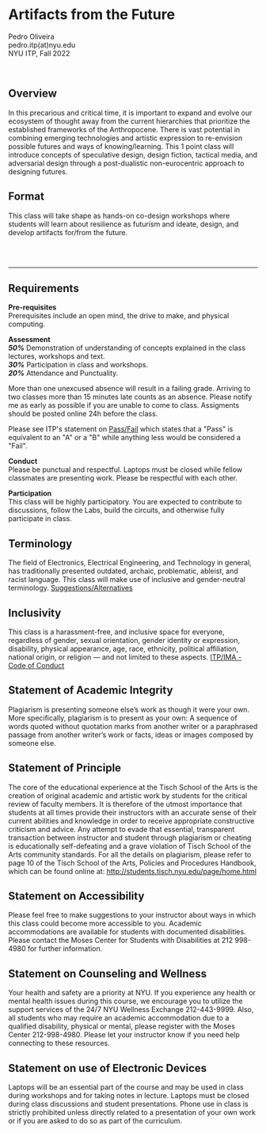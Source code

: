 # Artifacts from the Future


Pedro Oliveira  
pedro.itp(at)nyu.edu  
NYU ITP, Fall 2022  

<br>

## Overview

In this precarious and critical time, it is important to expand and evolve our ecosystem of thought away from the current hierarchies that prioritize the established frameworks of the Anthropocene. There is vast potential in combining emerging technologies and artistic expression to re-envision possible futures and ways of knowing/learning. This 1 point class will introduce concepts of speculative design, design fiction, tactical media, and adversarial design through a post-dualistic non-eurocentric approach to designing futures.



## Format

This class will take shape as hands-on co-design workshops where students will learn about resilience as futurism and ideate, design, and develop artifacts for/from the future.


<br><br>


---

## Requirements

**Pre-requisites**  
 Prerequisites include an open mind, the drive to make, and physical computing.

**Assessment**  
***50%***  Demonstration of understanding of concepts explained in the class lectures, workshops and text.   
***30%***  Participation in class and workshops.   
***20%***  Attendance and Punctuality.   


More than one unexcused absence will result in a failing grade. Arriving to two classes more than 15 minutes late counts as an absence. Please notify me as early as possible if you are unable to come to class.
Assigments should be posted online 24h before the class.

Please see ITP's statement on [Pass/Fail](http://help.itp.nyu.edu/academic-policies/pass-fail) which states that a "Pass" is equivalent to an "A" or a "B" while anything less would be considered a "Fail".


**Conduct**  
Please be punctual and respectful. Laptops must be closed while fellow classmates are presenting work. Please be respectful with each other.

**Participation**  
This class will be highly participatory. You are expected to contribute to discussions, follow the Labs, build the circuits, and otherwise fully participate in class.

## Terminology   
The field of Electronics, Electrical Engineering, and Technology in general, has traditionally presented outdated, archaic, problematic, ableist, and racist language. This class will make use of inclusive and gender-neutral terminology. [Suggestions/Alternatives](Terminology) 

## Inclusivity  
This class is a harassment-free, and inclusive space for everyone, regardless of gender, sexual orientation, gender identity or expression, disability, physical appearance, age, race, ethnicity, political affiliation, national origin, or religion — and not limited to these aspects. [ITP/IMA - Code of Conduct](https://github.com/ITPNYU/ITP-IMA-Code-of-Conduct)


## Statement of Academic Integrity

Plagiarism is presenting someone else’s work as though it were your own. More specifically, plagiarism is to present as your own: A sequence of words quoted without quotation marks from another writer or a paraphrased passage from another writer’s work or facts, ideas or images composed by someone else.

## Statement of Principle

The core of the educational experience at the Tisch School of the Arts is the creation of original academic and artistic work by students for the critical review of faculty members. It is therefore of the utmost importance that students at all times provide their instructors with an accurate sense of their current abilities and knowledge in order to receive appropriate constructive criticism and advice. Any attempt to evade that essential, transparent transaction between instructor and student through plagiarism or cheating is educationally self-defeating and a grave violation of Tisch School of the Arts community standards. For all the details on plagiarism, please refer to page 10 of the Tisch School of the Arts, Policies and Procedures Handbook, which can be found online at: http://students.tisch.nyu.edu/page/home.html

## Statement on Accessibility

Please feel free to make suggestions to your instructor about ways in which this class could become more accessible to you. Academic accommodations are available for students with documented disabilities. Please contact the Moses Center for Students with Disabilities at 212 998-4980 for further information.

## Statement on Counseling and Wellness

Your health and safety are a priority at NYU. If you experience any health or mental health issues during this course, we encourage you to utilize the support services of the 24/7 NYU Wellness Exchange 212-443-9999. Also, all students who may require an academic accommodation due to a qualified disability, physical or mental, please register with the Moses Center 212-998-4980. Please let your instructor know if you need help connecting to these resources.

## Statement on use of Electronic Devices

Laptops will be an essential part of the course and may be used in class during workshops and for taking notes in lecture. Laptops must be closed during class discussions and student presentations. Phone use in class is strictly prohibited unless directly related to a presentation of your own work or if you are asked to do so as part of the curriculum.
